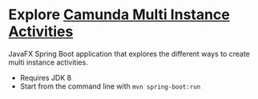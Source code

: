 # Explore [Camunda Multi Instance Activities](https://docs.camunda.org/manual/7.6/reference/bpmn20/tasks/task-markers/)

JavaFX Spring Boot application that explores the different ways to create multi instance activities.
 
- Requires JDK 8
- Start from the command line with `mvn spring-boot:run`
